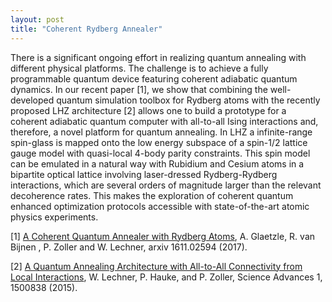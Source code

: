 ```yaml
---
layout: post
title: "Coherent Rydberg Annealer"
---
```


There is a significant ongoing effort in realizing quantum annealing with different physical platforms. The challenge is to achieve a fully programmable quantum device featuring coherent adiabatic quantum dynamics. In our recent paper [1], we show that combining the well-developed quantum simulation toolbox for Rydberg atoms with the recently proposed LHZ architecture [2] allows one to build a prototype for a coherent adiabatic quantum computer with all-to-all Ising interactions and, therefore, a novel platform for quantum annealing. In LHZ a infinite-range spin-glass is mapped onto the low energy subspace of a spin-1/2 lattice gauge model with quasi-local 4-body parity constraints. This spin model can be emulated in a natural way with Rubidium and Cesium atoms in a bipartite optical lattice involving laser-dressed Rydberg-Rydberg interactions, which  are several orders of magnitude larger than the relevant decoherence rates. This makes the exploration of coherent quantum enhanced optimization protocols accessible with state-of-the-art atomic physics experiments.

[1] [A Coherent Quantum Annealer with Rydberg Atoms](https://arxiv.org/abs/1611.02594), 
A. Glaetzle, R. van Bijnen , P. Zoller and W. Lechner, arxiv 1611.02594  (2017).

[2] [A Quantum Annealing Architecture with All-to-All Connectivity from Local Interactions](http://advances.sciencemag.org/content/1/9/e1500838), 
W. Lechner, P. Hauke, and P. Zoller, Science Advances 1, 1500838 (2015).
